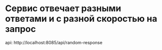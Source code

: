# Сервис отвечает разными ответами и с разной скоростью на запрос

api: http://localhost:8085/api/random-response

